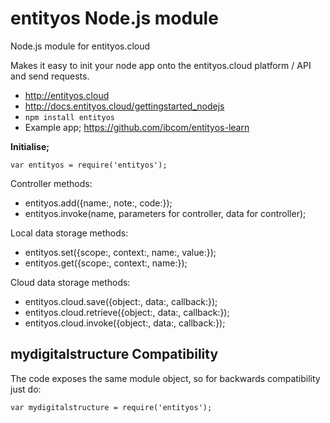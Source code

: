 entityos Node.js module
====================================

Node.js module for entityos.cloud

Makes it easy to init your node app onto the entityos.cloud platform / API and send requests.

- http://entityos.cloud
- http://docs.entityos.cloud/gettingstarted_nodejs
- `npm install entityos`
- Example app; https://github.com/ibcom/entityos-learn

<!-- end of the list -->

**Initialise;**

`var entityos = require('entityos');`

Controller methods:
- entityos.add({name:, note:, code:});
- entityos.invoke(name, parameters for controller, data for controller);

<!-- end of the list -->

Local data storage methods:
- entityos.set({scope:, context:, name:, value:});
- entityos.get({scope:, context:, name:});

<!-- end of the list -->

Cloud data storage methods:
- entityos.cloud.save({object:, data:, callback:});
- entityos.cloud.retrieve({object:, data:, callback:});
- entityos.cloud.invoke({object:, data:, callback:});

<!-- end of the list -->

## mydigitalstructure Compatibility

The code exposes the same module object, so for backwards compatibility just do:

`var mydigitalstructure = require('entityos');`